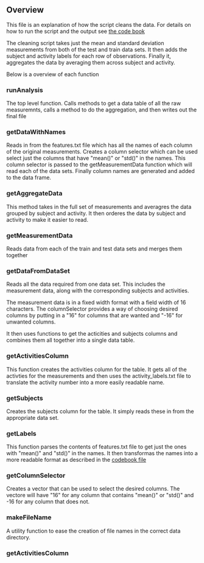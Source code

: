 ## Overview
This file is an explanation of how the script cleans the data. For details on how to run the script and the output see [the code book](codebook.md)

The cleaning script takes just the mean and standard deviation measurements from both of the test and train data sets. It then adds the subject and activity labels for each row of observations. Finally it, aggregates the data by averaging them across subject and activity.

Below is a overview of each function

### runAnalysis
The top level function. Calls methods to get a data table of all the raw measuremnts, calls a method to do the aggregation, and then writes out the final file

### getDataWithNames
Reads in from the features.txt file which has all the names of each column of the original measurements.
Creates a column selector which can be used select just the columns that have "mean()" or "std()" in the names. This column selector is passed to the getMeasurementData function which will read each of the data sets. Finally column names are generated and added to the data frame.

### getAggregateData
This method takes in the full set of measurements and averagres the data grouped by subject and activity. It then orderes the data by subject and activity to make it easier to read.

### getMeasurementData
Reads data from each of the train and test data sets and merges them together

### getDataFromDataSet
Reads all the data required from one data set. This includes the measurement data, along with the corresponding subjects and activities.

The measurement data is in a fixed width format with a field width of 16 characters. The columnSelector provides a way of choosing desired columns by putting in a "16" for columns that are wanted and "-16" for unwanted columns.

It then uses functions to get the acticities and subjects columns and combines them all together into a single data table.

### getActivitiesColumn
This function creates the activities column for the table. It gets all of the activties for the measurements and then uses the activity_labels.txt file to translate the activity number into a more easily readable name.

### getSubjects
Creates the subjects column for the table. It simply reads these in from the appropriate data set.

### getLabels
This function parses the contents of features.txt file to get just the ones with "mean()" and "std()" in the names. It then transformas the names into a more readable format as described in the [codebook file](codebook.md)

### getColumnSelector
Creates a vector that can be used to select the desired columns. The vectore will have "16" for any column that contains "mean()" or "std()" and -16 for any column that does not.

### makeFileName
A utility function to ease the creation of file names in the correct data directory.
### getActivitiesColumn

